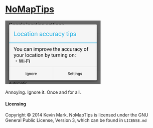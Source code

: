 # [NoMapTips](http://repo.xposed.info/module/com.versobit.kmark.nomaptips)

![Tips Dialog](https://raw.githubusercontent.com/kmark/NoMapTips/master/images/TipsDialog.png)

Annoying. Ignore it. Once and for all.

#### Licensing
Copyright &copy; 2014 Kevin Mark. NoMapTips is licensed under the GNU General Public License, Version 3, which can be found in `LICENSE.md`
